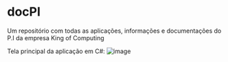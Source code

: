 # docPI
Um repositório com todas as aplicações, informações e documentações do P.I da empresa King of Computing

Tela principal da aplicação em C#: 
![image](https://github.com/lsilvaV/docPI/assets/91691219/bbbb0ea4-c9fe-41d5-a648-bf72832173aa)



